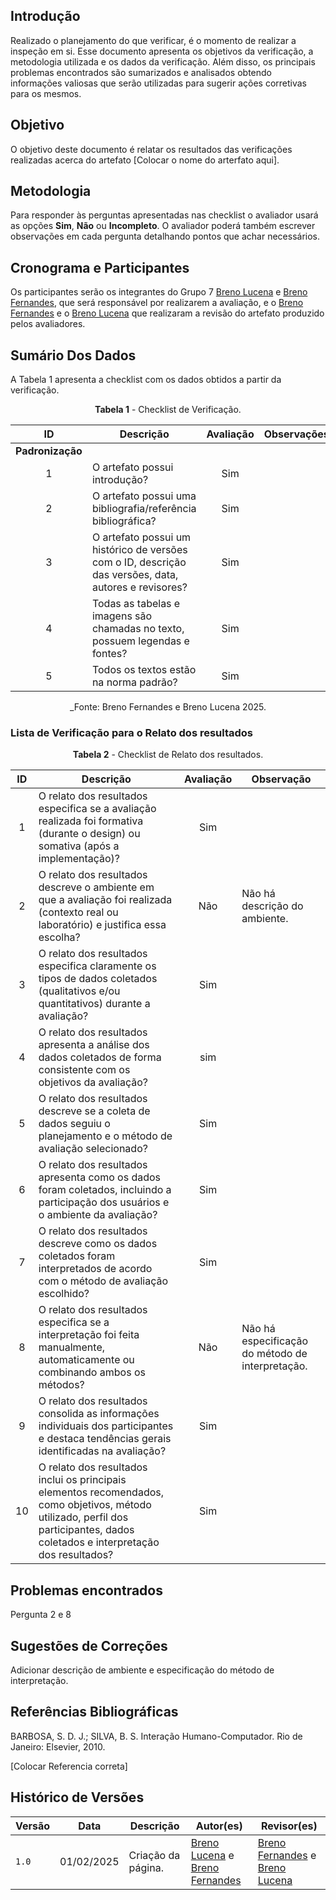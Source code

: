## Introdução

Realizado o planejamento do que verificar, é o momento de realizar a inspeção em si. Esse documento apresenta os objetivos da verificação, a metodologia utilizada e os dados da verificação. Além disso, os principais problemas encontrados são sumarizados e analisados obtendo informações valiosas que serão utilizadas para sugerir ações corretivas para os mesmos.

## Objetivo

O objetivo deste documento é relatar os resultados das verificações realizadas acerca do artefato [Colocar o nome do arterfato aqui].

## Metodologia

 Para responder às perguntas apresentadas nas checklist o avaliador usará as opções **Sim**, **Não** ou **Incompleto**. O avaliador poderá também escrever observações em cada pergunta detalhando pontos que achar necessários.

## Cronograma e Participantes

Os participantes serão os integrantes do Grupo 7 [Breno Lucena](https://github.com/BrenoLUCO) e [Breno Fernandes](https://github.com/Brenofrds), que será responsável por realizarem a avaliação, e o [Breno Fernandes](https://github.com/Brenofrds) e o [Breno Lucena](https://github.com/BrenoLUCO) que realizaram a revisão do artefato produzido pelos avaliadores.

## Sumário Dos Dados

A Tabela 1 apresenta a checklist com os dados obtidos a partir da verificação.

<center>

**Tabela 1** - Checklist de Verificação.

|   ID   | Descrição                                                                                     | Avaliação  | Observações          |
|:------:|-----------------------------------------------------------------------------------------------|:----------:|-----------------------|
| **Padronização** |                                                                                     |            |                       |
|   1    | O artefato possui introdução?                                                                 |         Sim   |                       |
|   2    | O artefato possui uma bibliografia/referência bibliográfica?                                  |     Sim       |                       |
|   3    | O artefato possui um histórico de versões com o ID, descrição das versões, data, autores e revisores? |   Sim         |                       |
|   4    | Todas as tabelas e imagens são chamadas no texto, possuem legendas e fontes?                  |     Sim       |                       |
|   5    | Todos os textos estão na norma padrão?                                                        |    Sim        |                       |

_Fonte: Breno Fernandes e Breno Lucena 2025.

</center>

### Lista de Verificação para o Relato dos resultados

<center>

**Tabela 2** - Checklist de Relato dos resultados.

| ID  | Descrição                                                                                              | Avaliação | Observação |
|:---:|--------------------------------------------------------------------------------------------------------|:---------:|------------|
|  1  | O relato dos resultados especifica se a avaliação realizada foi formativa (durante o design) ou somativa (após a implementação)? |      Sim     |            |
|  2  | O relato dos resultados descreve o ambiente em que a avaliação foi realizada (contexto real ou laboratório) e justifica essa escolha? |       Não    |     Não há descrição do ambiente.        |
|  3  | O relato dos resultados especifica claramente os tipos de dados coletados (qualitativos e/ou quantitativos) durante a avaliação? |     Sim      |            |
|  4  | O relato dos resultados apresenta a análise dos dados coletados de forma consistente com os objetivos da avaliação? |      sim     |            |
|  5  | O relato dos resultados descreve se a coleta de dados seguiu o planejamento e o método de avaliação selecionado? |      Sim     |            |
|  6  | O relato dos resultados apresenta como os dados foram coletados, incluindo a participação dos usuários e o ambiente da avaliação? |   Sim        |            |
|  7  | O relato dos resultados descreve como os dados coletados foram interpretados de acordo com o método de avaliação escolhido? |    Sim       |            |
|  8  | O relato dos resultados especifica se a interpretação foi feita manualmente, automaticamente ou combinando ambos os métodos? |     Não      |   Não há especificação do método de interpretação.         |
|  9  | O relato dos resultados consolida as informações individuais dos participantes e destaca tendências gerais identificadas na avaliação? |    Sim       |            |
| 10  | O relato dos resultados inclui os principais elementos recomendados, como objetivos, método utilizado, perfil dos participantes, dados coletados e interpretação dos resultados? |    Sim       |            |


</center>

## Problemas encontrados

Pergunta 2 e 8




## Sugestões de Correções

Adicionar descrição de ambiente e especificação do método de interpretação.



## Referências Bibliográficas

BARBOSA, S. D. J.; SILVA, B. S. Interação Humano-Computador. Rio de Janeiro: Elsevier, 2010.

[Colocar Referencia correta]


## Histórico de Versões

| Versão | Data       | Descrição              | Autor(es)                                        | Revisor(es)                                    |
| ------ | ---------- | ---------------------- | ------------------------------------------------ | ---------------------------------------------- |
| `1.0`  | 01/02/2025 | Criação da página.     | [Breno Lucena](https://github.com/BrenoLUCO) e [Breno Fernandes](https://github.com/Brenofrds)     | [Breno Fernandes](https://github.com/Brenofrds) e [Breno Lucena](https://github.com/BrenoLUCO)|
